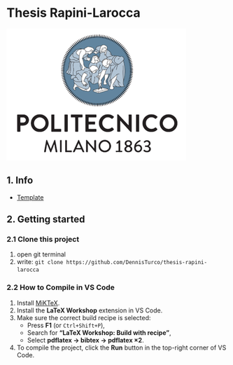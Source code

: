 # Thesis Rapini-Larocca

![logo](images/logo.png)

## 1. Info

- [Template](https://www.ingindinf.polimi.it/studenti/lezioni-ed-esami/esami-di-laurea-e-laurea-magistrale/modelli-formato-tesi)

## 2. Getting started

### 2.1 Clone this project

1. open git terminal
2. write: `git clone https://github.com/DennisTurco/thesis-rapini-larocca`

### 2.2 How to Compile in VS Code

1. Install [MiKTeX](https://miktex.org/download).
2. Install the **LaTeX Workshop** extension in VS Code.
3. Make sure the correct build recipe is selected:
   - Press **F1** (or `Ctrl+Shift+P`),
   - Search for **“LaTeX Workshop: Build with recipe”**,
   - Select **pdflatex → bibtex → pdflatex ×2**.
4. To compile the project, click the **Run** button in the top-right corner of VS Code.
